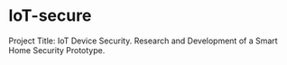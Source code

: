 # IoT-secure
Project Title: IoT Device Security. Research and Development of a Smart Home Security Prototype.
